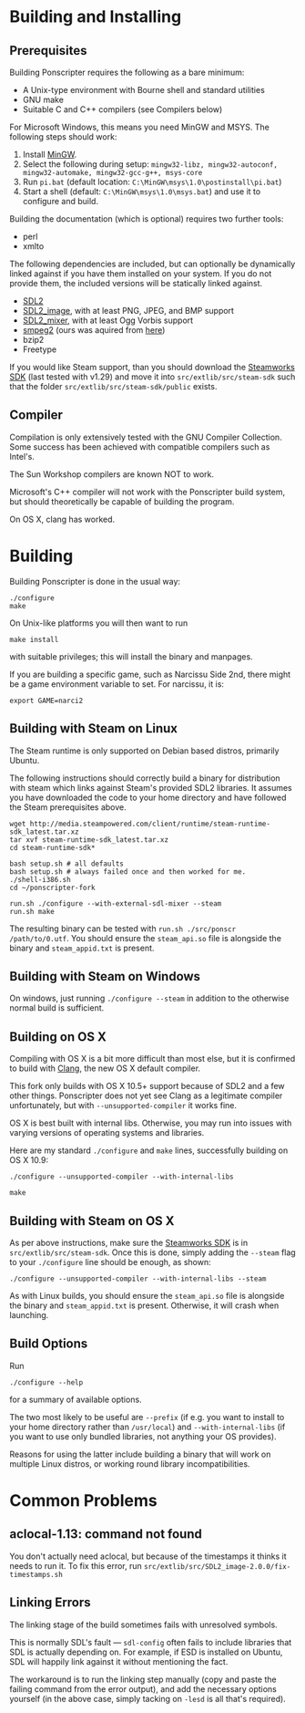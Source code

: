 # Building and Installing

## Prerequisites

Building Ponscripter requires the following as a bare minimum:

  - A Unix-type environment with Bourne shell and standard utilities
  - GNU make
  - Suitable C and C++ compilers (see Compilers below)

For Microsoft Windows, this means you need MinGW and MSYS. The following steps should work:

1. Install [MinGW](http://sourceforge.net/projects/mingw/files/Installer/mingw-get-setup.exe/download).
2. Select the following during setup: `mingw32-libz, mingw32-autoconf, mingw32-automake, mingw32-gcc-g++, msys-core`
3. Run `pi.bat` (default location: `C:\MinGW\msys\1.0\postinstall\pi.bat`)
4. Start a shell (default: `C:\MinGW\msys\1.0\msys.bat`) and use it to configure and build.

Building the documentation (which is optional) requires two further
tools:

  - perl
  - xmlto

The following dependencies are included, but can optionally be dynamically
linked against if you have them installed on your system. If you do not provide them, the
included versions will be statically linked against.

  - [SDL2](http://www.libsdl.org/download-2.0.php)
  - [SDL2_image](https://www.libsdl.org/projects/SDL_image/), with at least PNG, JPEG, and BMP support
  - [SDL2_mixer](http://www.libsdl.org/projects/SDL_mixer/), with at least Ogg Vorbis support
  - [smpeg2](https://icculus.org/smpeg/) (ours was aquired from [here](http://dev.gentoo.org/~hasufell/distfiles/smpeg-2.0.0.tar.bz2))
  - bzip2
  - Freetype

If you would like Steam support, than you should download the [Steamworks SDK](https://partner.steamgames.com) (last tested with v1.29) and move it into `src/extlib/src/steam-sdk` such that the folder `src/extlib/src/steam-sdk/public` exists. 

## Compiler

Compilation is only extensively tested with the GNU Compiler
Collection.  Some success has been achieved with compatible compilers
such as Intel's.

The Sun Workshop compilers are known NOT to work.

Microsoft's C++ compiler will not work with the Ponscripter build
system, but should theoretically be capable of building the program.

On OS X, clang has worked.


# Building

Building Ponscripter is done in the usual way:
```
./configure
make
```
On Unix-like platforms you will then want to run

`make install`

with suitable privileges; this will install the binary and manpages.

If you are building a specific game, such as Narcissu Side 2nd, there
might be a game environment variable to set. For narcissu, it is:

`export GAME=narci2`
  
## Building with Steam on Linux

The Steam runtime is only supported on Debian based distros, primarily Ubuntu. 

The following instructions should correctly build a binary for distribution with steam which links against Steam's provided SDL2 libraries. It assumes you have downloaded the code to your home directory and have followed the Steam prerequisites above.
```
wget http://media.steampowered.com/client/runtime/steam-runtime-sdk_latest.tar.xz
tar xvf steam-runtime-sdk_latest.tar.xz
cd steam-runtime-sdk*

bash setup.sh # all defaults
bash setup.sh # always failed once and then worked for me.
./shell-i386.sh
cd ~/ponscripter-fork

run.sh ./configure --with-external-sdl-mixer --steam
run.sh make
```
The resulting binary can be tested with `run.sh ./src/ponscr /path/to/0.utf`. You should ensure the `steam_api.so` file is alongside the binary and `steam_appid.txt` is present.

## Building with Steam on Windows

On windows, just running `./configure --steam` in addition to the otherwise normal build is sufficient.

## Building on OS X

Compiling with OS X is a bit more difficult than most else, but it is confirmed to build with [Clang](http://clang.llvm.org/), the new OS X default compiler.

This fork only builds with OS X 10.5+ support because of SDL2 and a few other things. Ponscripter does not yet see Clang as a legitimate compiler unfortunately, but with `--unsupported-compiler` it works fine.

OS X is best built with internal libs. Otherwise, you may run into issues with varying versions of operating systems and libraries.

Here are my standard `./configure` and `make` lines, successfully building on OS X 10.9:

```
./configure --unsupported-compiler --with-internal-libs
```
```
make
```

## Building with Steam on OS X

As per above instructions, make sure the [Steamworks SDK](https://partner.steamgames.com) is in `src/extlib/src/steam-sdk`. Once this is done, simply adding the `--steam` flag to your `./configure` line should be enough, as shown:
```
./configure --unsupported-compiler --with-internal-libs --steam
```

As with Linux builds, you should ensure the `steam_api.so` file is alongside the binary and `steam_appid.txt` is present. Otherwise, it will crash when launching.


## Build Options

Run

`./configure --help`

for a summary of available options.

The two most likely to be useful are `--prefix` (if e.g. you want to
install to your home directory rather than `/usr/local`) and
`--with-internal-libs` (if you want to use only bundled libraries, not
anything your OS provides).

Reasons for using the latter include building a binary that will work
on multiple Linux distros, or working round library incompatibilities.

# Common Problems

## aclocal-1.13: command not found

You don't actually need aclocal, but because of the timestamps it thinks it
needs to run it. To fix this error, run
`src/extlib/src/SDL2_image-2.0.0/fix-timestamps.sh`

## Linking Errors

The linking stage of the build sometimes fails with unresolved
symbols.

This is normally SDL's fault &mdash; `sdl-config` often fails to include
libraries that SDL is actually depending on.  For example, if ESD is
installed on Ubuntu, SDL will happily link against it without
mentioning the fact.

The workaround is to run the linking step manually (copy and paste the
failing command from the error output), and add the necessary options
yourself (in the above case, simply tacking on `-lesd` is all that's
required).

